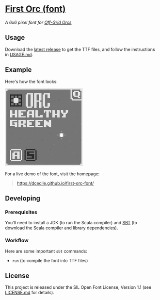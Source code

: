 # [First Orc (font)](https://dcecile.github.io/first-orc-font/)
_A 6x6 pixel font for [Off-Grid Orcs](https://github.com/dcecile/off-grid-orcs)_

## Usage

Download the [latest release](https://github.com/dcecile/first-orc-font/releases/latest)
to get the TTF files, and follow the instructions in [USAGE.md](USAGE.md).

## Example

Here's how the font looks:

![Screenshot](screenshot.png?raw=true "Off-Grid Orcs screenshot")

For a live demo of the font, visit the homepage:

> https://dcecile.github.io/first-orc-font/

## Developing

### Prerequisites

You'll need to install a JDK (to run the Scala compiler) and
[SBT](http://www.scala-sbt.org/) (to download the Scala compiler and
library dependencies).

### Workflow

Here are some important `sbt` commands:

- `run` (to compile the font into TTF files)

## License

This project is released under the SIL Open Font License, Version 1.1 (see
[LICENSE.md](LICENSE.md) for details).
